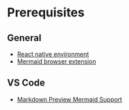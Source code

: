 # Prerequisites

## General
- [React native environment](https://reactnative.dev/docs/environment-setup)
- [Mermaid browser extension](https://github.com/BackMarket/github-mermaid-extension)

## VS Code
- [Markdown Preview Mermaid Support](https://marketplace.visualstudio.com/items?itemName=bierner.markdown-mermaid)

